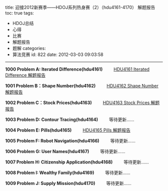 title: 迎接2012新赛季——HDOJ系列热身赛（2）（hdu4161-4170） 解题报告
toc: true
tags:
  - HDOJ总结
  - 心得
  - 比赛
  - 解题报告
  - 题解
categories:
  - 算法竞赛
id: 822
date: 2012-03-03 09:03:58
---

**1000 Problem A: Iterated Difference(hdu4161)**
&nbsp;&nbsp;&nbsp;&nbsp;&nbsp;&nbsp;&nbsp;&nbsp;[HDU4161 Iterated Difference 解题报告](http://acshiryu.com/archives/828 "HDU4161 Iterated Difference 解题报告")

**1001 Problem B：Shape Number(hdu4162)**
&nbsp;&nbsp;&nbsp;&nbsp;&nbsp;&nbsp;&nbsp;&nbsp;[HDU4162 Shape Number 解题报告](http://acshiryu.com/archives/830 "HDU4162 Shape Number 解题报告")

**1002 Problem C：Stock Prices(hdu4163)**
&nbsp;&nbsp;&nbsp;&nbsp;&nbsp;&nbsp;&nbsp;&nbsp;[HDU4163 Stock Prices 解题报告](http://acshiryu.com/archives/827 "HDU4163 Stock Prices 解题报告")

**1003 Problem D: Contour Tracing(hdu4164)**
&nbsp;&nbsp;&nbsp;&nbsp;&nbsp;&nbsp;&nbsp;&nbsp;等待更新......

**1004 Problem E: Pills(hdu4165)**
&nbsp;&nbsp;&nbsp;&nbsp;&nbsp;&nbsp;&nbsp;&nbsp;[HDU4165 Pills 解题报告](http://acshiryu.com/archives/833 "HDU4165 Pills 解题报告")

**1005 Problem F: Robot Navigation(hdu4166)**
&nbsp;&nbsp;&nbsp;&nbsp;&nbsp;&nbsp;&nbsp;&nbsp;等待更新......

**1006 Problem G: User Names(hdu4167)**
&nbsp;&nbsp;&nbsp;&nbsp;&nbsp;&nbsp;&nbsp;&nbsp;等待更新......

**1007 Problem H: Citizenship Application(hdu4168)**
&nbsp;&nbsp;&nbsp;&nbsp;&nbsp;&nbsp;&nbsp;&nbsp;等待更新......

**1008 Problem I: Wealthy Family(hdu4169)**
&nbsp;&nbsp;&nbsp;&nbsp;&nbsp;&nbsp;&nbsp;&nbsp;等待更新......

**1009 Problem J: Supply Mission(hdu4170)**
&nbsp;&nbsp;&nbsp;&nbsp;&nbsp;&nbsp;&nbsp;&nbsp;等待更新......